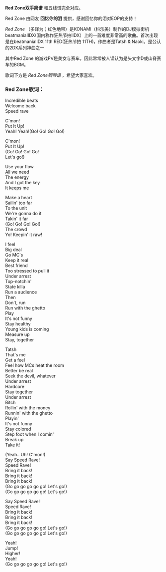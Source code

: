 

**Red Zone双手简谱** 和五线谱完全对应。  
  
Red Zone 由网友 **回忆你的泪** 提供，感谢回忆你的泪对EOP的支持！

_Red Zone_
（多译为；红色地带）是KONAMI（科乐美）制作的DJ模拟街机beatmaniaIIDX(国内称作狂热节拍IIDX）上的一首难度非常高的歌曲。首次出现是在beatmaniaIIDX
11th RED(狂热节拍 11TH)，作曲者是Tatsh & Naoki。是公认的2DX系列神曲之一

其中Red Zone 的游戏PV是美女与赛车，因此常常被人误认为是头文字D或山脊赛车的BGM。

歌词下方是 _Red Zone钢琴谱_ ，希望大家喜欢。

### Red Zone歌词：

Incredible beats  
Welcome back  
Speed rave

C'mon!  
Put It Up!  
Yeah! Yeah!(Go! Go! Go! Go!)

C'mon!  
Put It Up!  
(Go! Go! Go! Go!  
Let's go!)

Use your flow  
All we need  
The energy  
And I got the key  
It keeps me

Make a heart  
Sailin' too far  
To the unit  
We're gonna do it  
Takin' it far  
(Go! Go! Go! Go!)  
The crowd  
Yo! Keepin' it raw!

I feel  
Big deal  
Go MC's  
Keep it real  
Best friend  
Too stressed to pull it  
Under arrest  
Top-notchin'  
State killa  
Run a audience  
Then  
Don't, run  
Run with the ghetto  
Play  
It's not funny  
Stay healthy  
Young kids is coming  
Measure up  
Stay, together

Tatsh  
That's me  
Get a feel  
Feel how MCs heat the room  
Better be real  
Seek the devil, whatever  
Under arrest  
Hardcore  
Stay together  
Under arrest  
Bitch  
Rollin' with the money  
Runnin' with the ghetto  
Playin'  
It's not funny  
Stay colored  
Step foot when I comin'  
Break up  
Take it!

(Yeah.. Uh! C'mon!)  
Say Speed Rave!  
Speed Rave!  
Bring it back!  
Bring it back!  
Bring it back!  
(Go go go go go go! Let's go!)  
(Go go go go go go! Let's go!)

Say Speed Rave!  
Speed Rave!  
Bring it back!  
Bring it back!  
Bring it back!  
(Go go go go go go! Let's go!)  
(Go go go go go go! Let's go!)

Yeah!  
Jump!  
Higher!  
Yeah!  
(Go go go go go go! Let's go!)

